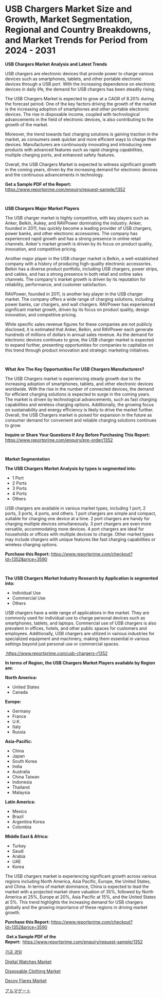 <p><h1>USB Chargers Market Size and Growth, Market Segmentation, Regional and Country Breakdowns, and Market Trends for Period from 2024 -  2031</h1></p><p><strong>USB Chargers Market Analysis and Latest Trends</strong></p>
<p><p>USB chargers are electronic devices that provide power to charge various devices such as smartphones, tablets, and other portable electronic devices through a USB port. With the increasing dependence on electronic devices in daily life, the demand for USB chargers has been steadily rising.</p><p>The USB Chargers Market is expected to grow at a CAGR of 8.20% during the forecast period. One of the key factors driving the growth of the market is the increasing adoption of smartphones and other portable electronic devices. The rise in disposable income, coupled with technological advancements in the field of electronic devices, is also contributing to the growth of the market.</p><p>Moreover, the trend towards fast charging solutions is gaining traction in the market, as consumers seek quicker and more efficient ways to charge their devices. Manufacturers are continuously innovating and introducing new products with advanced features such as rapid charging capabilities, multiple charging ports, and enhanced safety features.</p><p>Overall, the USB Chargers Market is expected to witness significant growth in the coming years, driven by the increasing demand for electronic devices and the continuous advancements in technology.</p></p>
<p><strong>Get a Sample PDF of the Report:&nbsp;</strong> <a href="https://www.reportprime.com/enquiry/request-sample/1352">https://www.reportprime.com/enquiry/request-sample/1352</a></p>
<p>&nbsp;</p>
<p><strong>USB Chargers Major Market Players</strong></p>
<p><p>The USB charger market is highly competitive, with key players such as Anker, Belkin, Aukey, and RAVPower dominating the industry. Anker, founded in 2011, has quickly become a leading provider of USB chargers, power banks, and other electronic accessories. The company has experienced rapid growth and has a strong presence in online retail channels. Anker's market growth is driven by its focus on product quality, innovation, and competitive pricing. </p><p>Another major player in the USB charger market is Belkin, a well-established company with a history of producing high-quality electronic accessories. Belkin has a diverse product portfolio, including USB chargers, power strips, and cables, and has a strong presence in both retail and online sales channels. The company's market growth is driven by its reputation for reliability, performance, and customer satisfaction.</p><p>RAVPower, founded in 2011, is another key player in the USB charger market. The company offers a wide range of charging solutions, including power banks, car chargers, and wall chargers. RAVPower has experienced significant market growth, driven by its focus on product quality, design innovation, and competitive pricing. </p><p>While specific sales revenue figures for these companies are not publicly disclosed, it is estimated that Anker, Belkin, and RAVPower each generate hundreds of millions of dollars in annual sales revenue. As the demand for electronic devices continues to grow, the USB charger market is expected to expand further, presenting opportunities for companies to capitalize on this trend through product innovation and strategic marketing initiatives.</p></p>
<p>&nbsp;</p>
<p><strong>What Are The Key Opportunities For USB Chargers Manufacturers?</strong></p>
<p><p>The USB Chargers market is experiencing steady growth due to the increasing adoption of smartphones, tablets, and other electronic devices worldwide. With the rise in the number of connected devices, the demand for efficient charging solutions is expected to surge in the coming years. The market is driven by technological advancements, such as fast charging capabilities and wireless charging options. Additionally, the growing focus on sustainability and energy efficiency is likely to drive the market further. Overall, the USB Chargers market is poised for expansion in the future as consumer demand for convenient and reliable charging solutions continues to grow.</p></p>
<p><strong>Inquire or Share Your Questions If Any Before Purchasing This Report:</strong> <a href="https://www.reportprime.com/enquiry/pre-order/1352">https://www.reportprime.com/enquiry/pre-order/1352</a></p>
<p>&nbsp;</p>
<p><strong>Market Segmentation</strong></p>
<p><strong>The USB Chargers Market Analysis by types is segmented into:</strong></p>
<p><ul><li>1 Port</li><li>2 Ports</li><li>3 Ports</li><li>4 Ports</li><li>Others</li></ul></p>
<p><p>USB chargers are available in various market types, including 1 port, 2 ports, 3 ports, 4 ports, and others. 1 port chargers are simple and compact, suitable for charging one device at a time. 2 port chargers are handy for charging multiple devices simultaneously. 3 port chargers are even more versatile, accommodating more devices. 4 port chargers are ideal for households or offices with multiple devices to charge. Other market types may include chargers with unique features like fast charging capabilities or wireless charging options.</p></p>
<p><strong>Purchase this Report:&nbsp;</strong><a href="https://www.reportprime.com/checkout?id=1352&price=3590">https://www.reportprime.com/checkout?id=1352&price=3590</a></p>
<p>&nbsp;</p>
<p><strong>The USB Chargers Market Industry Research by Application is segmented into:</strong></p>
<p><ul><li>Individual Use</li><li>Commercial Use</li><li>Others</li></ul></p>
<p><p>USB chargers have a wide range of applications in the market. They are commonly used for individual use to charge personal devices such as smartphones, tablets, and laptops. Commercial use of USB chargers is also prevalent in offices, hotels, and other public spaces for customers and employees. Additionally, USB chargers are utilized in various industries for specialized equipment and machinery, making them essential in various settings beyond just personal use or commercial spaces.</p></p>
<p><a href="https://www.reportprime.com/usb-chargers-r1352">&nbsp;https://www.reportprime.com/usb-chargers-r1352</a></p>
<p><strong>In terms of Region, the USB Chargers Market Players available by Region are:</strong></p>
<p>
    <p> <strong> North America: </strong>
        <ul>
            <li>United States</li>
            <li>Canada</li>
        </ul>
        </p> 
    <p> <strong> Europe: </strong>
        <ul>
            <li>Germany</li>
            <li>France</li>
            <li>U.K.</li>
            <li>Italy</li>
            <li>Russia</li>
        </ul>
        </p> 
    <p> <strong> Asia-Pacific: </strong>
        <ul>
            <li>China</li>
            <li>Japan</li>
            <li>South Korea</li>
            <li>India</li>
            <li>Australia</li>
            <li>China Taiwan</li>
            <li>Indonesia</li>
            <li>Thailand</li>
            <li>Malaysia</li>
        </ul>
        </p> 
    <p> <strong> Latin America: </strong>
        <ul>
            <li>Mexico</li>
            <li>Brazil</li>
            <li>Argentina Korea</li>
            <li>Colombia</li>
        </ul>
        </p> 
    <p> <strong> Middle East & Africa: </strong>
        <ul>
            <li>Turkey</li>
            <li>Saudi</li>
            <li>Arabia</li>
            <li>UAE</li>
            <li>Korea</li>
        </ul>
    </p>
    </p>
<p><p>The USB chargers market is experiencing significant growth across various regions including North America, Asia Pacific, Europe, the United States, and China. In terms of market dominance, China is expected to lead the market with a projected market share valuation of 35%, followed by North America at 25%, Europe at 20%, Asia Pacific at 15%, and the United States at 5%. This trend highlights the increasing demand for USB chargers globally and the growing importance of these regions in driving market growth.</p></p>
<p><strong>Purchase this Report: </strong><a href="https://www.reportprime.com/checkout?id=1352&price=3590">https://www.reportprime.com/checkout?id=1352&price=3590</a></p>
<p>&nbsp;<strong>Get a Sample PDF of the Report:&nbsp;&nbsp;</strong><a href="https://www.reportprime.com/enquiry/request-sample/1352">https://www.reportprime.com/enquiry/request-sample/1352</a></p>
<p><strong></strong></p>
<p><p><a href="https://github.com/rick7624/Market-Research-Report-List-1/blob/main/326868168565.md">가공 과일</a></p><p><a href="https://issuu.com/reportprime-2/docs/digital-watches-market-size-2030.pptx">Digital Watches Market</a></p><p><a href="https://issuu.com/reportprime-2/docs/disposable-clothing-market-size-2030.pptx">Disposable Clothing Market</a></p><p><a href="https://github.com/joannagoyvaerts/Market-Research-Report-List-2/blob/main/decoy-flares-market.md">Decoy Flares Market</a></p><p><a href="https://github.com/AdellaPrice2023/Market-Research-Report-List-1/blob/main/128298971081.md">アルマゲート</a></p></p>